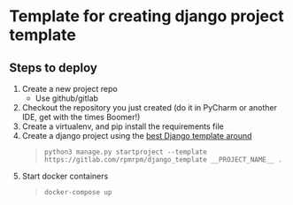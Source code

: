 # Template for creating django project template

## Steps to deploy

1. Create a new project repo
   - Use github/gitlab
2. Checkout the repository you just created (do it in PyCharm or another IDE, get with the times Boomer!)
3. Create a virtualenv, and pip install the requirements file
4. Create a django project using the [best Django template around](https://gitlab.com/rpmrpm/django_template)
   >```python3 manage.py startproject --template https://gitlab.com/rpmrpm/django_template __PROJECT_NAME__ .```
5. Start docker containers
   >```docker-compose up ```
   > 
